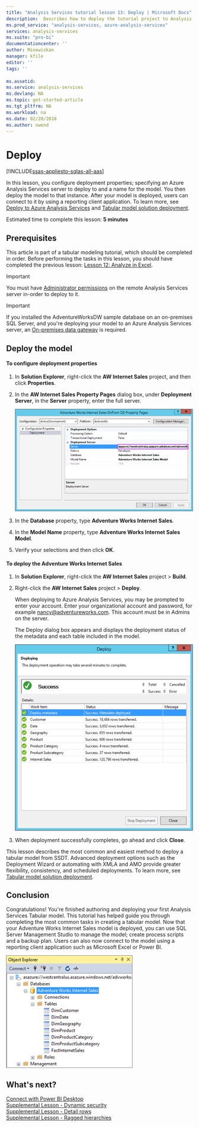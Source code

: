 ```yaml
---
title: "Analysis Services tutorial lesson 13: Deploy | Microsoft Docs"
description:  Describes how to deploy the tutorial project to Analysis Services.
ms.prod_service: "analysis-services, azure-analysis-services"
services: analysis-services
ms.suite: "pro-bi"
documentationcenter: ''
author: Minewiskan
manager: kfile
editor: ''
tags: ''

ms.assetid: 
ms.service: analysis-services
ms.devlang: NA
ms.topic: get-started-article
ms.tgt_pltfrm: NA
ms.workload: na
ms.date: 02/20/2018
ms.author: owend
---
```

# Deploy

[!INCLUDE[ssas-appliesto-sqlas-all-aas](../../includes/ssas-appliesto-sqlas-all-aas.md)]

In this lesson, you configure deployment properties; specifying an Azure Analysis Services server to deploy to and a name for the model. You then deploy the model to that instance. After your model is deployed, users can connect to it by using a reporting client application. To learn more, see [Deploy to Azure Analysis Services](https://docs.microsoft.com/azure/analysis-services/analysis-services-deploy) and [Tabular model solution deployment](../tabular-models/tabular-model-solution-deployment-ssas-tabular.md).  
  
Estimated time to complete this lesson: **5 minutes**  
  
## Prerequisites  

This article is part of a tabular modeling tutorial, which should be completed in order. Before performing the tasks in this lesson, you should have completed the previous lesson: [Lesson 12: Analyze in Excel](../tutorial-tabular-1400/as-lesson-12-analyze-in-excel.md).  

> [!IMPORTANT]  
> You must have [Administrator permissions](../analysis-services-server-admins.md) on the remote Analysis Services server in-order to deploy to it.  

> [!IMPORTANT]  
> If you installed the AdventureWorksDW sample database on an on-premises SQL Server, and you're deploying your model to an Azure Analysis Services server, an [On-premises data gateway](../analysis-services-gateway.md) is required.
  
## Deploy the model  
  
#### To configure deployment properties  

  
1.  In **Solution Explorer**, right-click the **AW Internet Sales** project, and then click **Properties**.  
  
2.  In the **AW Internet Sales Property Pages** dialog box, under **Deployment Server**, in the **Server** property, enter the full server.  

    ![as-lesson13-deploy-property](../tutorial-tabular-1400/media/as-lesson13-deploy-property.png)
  
3.  In the **Database** property, type **Adventure Works Internet Sales**.  
  
4.  In the **Model Name** property, type **Adventure Works Internet Sales Model**.  
  
5.  Verify your selections and then click **OK**.  
  
#### To deploy the Adventure Works Internet Sales
  
1.  In **Solution Explorer**, right-click the **AW Internet Sales** project > **Build**.  

2.  Right-click the **AW Internet Sales** project > **Deploy**.

    When deploying to Azure Analysis Services, you may be prompted to enter your account. Enter your organizational account and password, for example nancy@adventureworks.com. This account must be in Admins on the server.
  
    The Deploy dialog box appears and displays the deployment status of the metadata and each table included in the model.  
    
    ![as-lesson13-deploy-status](../tutorial-tabular-1400/media/as-lesson13-deploy-status.png)
  
3. When deployment successfully completes, go ahead and click **Close**.  
  

This lesson describes the most common and easiest method to deploy a tabular model from SSDT. Advanced deployment options such as the Deployment Wizard or automating with XMLA and AMO provide greater flexibility, consistency, and scheduled deployments. To learn more, see [Tabular model solution deployment](../tabular-models/tabular-model-solution-deployment-ssas-tabular.md).

## Conclusion  
Congratulations! You're finished authoring and deploying your first Analysis Services Tabular model. This tutorial has helped guide you through completing the most common tasks in creating a tabular model. Now that your Adventure Works Internet Sales model is deployed, you can use SQL Server Management Studio to manage the model; create process scripts and a backup plan. Users can also now connect to the model using a reporting client application such as Microsoft Excel or Power BI.  

![as-lesson13-ssms](../tutorial-tabular-1400/media/as-lesson13-ssms.png)
  
  
  
## What's next?
[Connect with Power BI Desktop](../analysis-services-connect-pbi.md)   
[Supplemental Lesson - Dynamic security](../tutorial-tabular-1400/as-supplemental-lesson-dynamic-security.md)   
[Supplemental Lesson - Detail rows](../tutorial-tabular-1400/as-supplemental-lesson-detail-rows.md)   
[Supplemental Lesson - Ragged hierarchies](../tutorial-tabular-1400/as-supplemental-lesson-ragged-hierarchies.md)   

